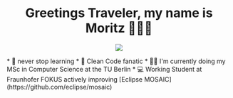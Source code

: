 <h1 align='center'>
  Greetings Traveler, my name is Moritz 🏄🏽‍♂️
</h1>
<p align='center'>
   <a href="www.linkedin.com/in/moritz-schweppenhaeuser/">
    <img src="https://img.shields.io/badge/linkedin-%230077B5.svg?&style=for-the-badge&logo=linkedin&logoColor=white]" />
  </a>
</p>
* 📕 never stop learning
* 🧹 Clean Code fanatic
* 👨‍🎓 I'm currently doing my MSc in Computer Science at the TU Berlin
* 💻 Working Student at Fraunhofer FOKUS actively improving [Eclipse MOSAIC](https://github.com/eclipse/mosaic)
